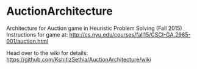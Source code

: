 # AuctionArchitecture
Architecture for Auction game in Heuristic Problem Solving (Fall 2015)
Instructions for game at: http://cs.nyu.edu/courses/fall15/CSCI-GA.2965-001/auction.html

Head over to the wiki for details: https://github.com/KshitizSethia/AuctionArchitecture/wiki
